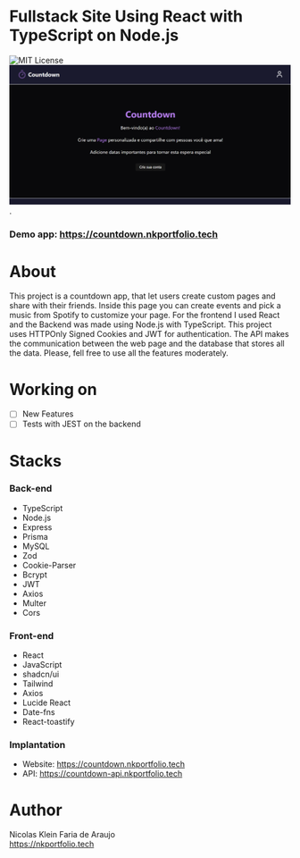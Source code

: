 # Fullstack Site Using React with TypeScript on Node.js
 ![MIT License](https://img.shields.io/badge/license-MIT-blue)
 <br>
   <img src="./frontend/public/home-page.png" alt="Print Home Page" width="700">.
   ### Demo app: https://countdown.nkportfolio.tech
# About
 This project is a countdown app, that let users create custom pages and share with their friends.
 Inside this page you can create events and pick a music from Spotify to customize your page.
 For the frontend I used React and the Backend was made using Node.js with TypeScript.
 This project uses HTTPOnly Signed Cookies and JWT for authentication.
 The API makes the communication between the web page and the database that stores all the data.
 Please, fell free to use all the features moderately.

# Working on
 - [ ] New Features
 - [ ] Tests with JEST on the backend

# Stacks
  ### Back-end
  - TypeScript
  - Node.js
  - Express
  - Prisma
  - MySQL
  - Zod
  - Cookie-Parser
  - Bcrypt
  - JWT
  - Axios
  - Multer
  - Cors
  
  ### Front-end
  - React
  - JavaScript
  - shadcn/ui
  - Tailwind
  - Axios
  - Lucide React
  - Date-fns
  - React-toastify
  
  ### Implantation
  - Website: https://countdown.nkportfolio.tech
  - API: https://countdown-api.nkportfolio.tech
  
  # Author
   Nicolas Klein Faria de Araujo <br>
   https://nkportfolio.tech
